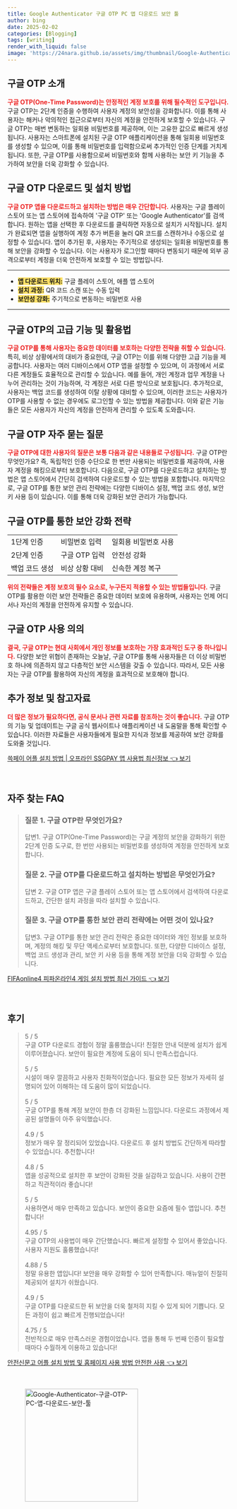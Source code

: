 ```yaml
---
title: Google Authenticator 구글 OTP PC 앱 다운로드 보안 툴
author: bing
date: 2025-02-02
categories: [Blogging]
tags: [writing]
render_with_liquid: false
image: 'https://24nara.github.io/assets/img/thumbnail/Google-Authenticator-구글-OTP-PC-앱-다운로드-보안-툴.webp'
---
```



<h2 id='OTP_소개'>구글 OTP 소개</h2>

<p><b><span style="color: #ee2323;">구글 OTP(One-Time Password)는 안정적인 계정 보호를 위해 필수적인 도구입니다.</span></b> 구글 OTP는 2단계 인증을 수행하여 사용자 계정의 보안성을 강화합니다. 이를 통해 사용자는 해커나 악의적인 접근으로부터 자신의 계정을 안전하게 보호할 수 있습니다. 구글 OTP는 매번 변동하는 일회용 비밀번호를 제공하며, 이는 고유한 값으로 빠르게 생성됩니다. 사용자는 스마트폰에 설치된 구글 OTP 애플리케이션을 통해 일회용 비밀번호를 생성할 수 있으며, 이를 통해 비밀번호를 입력함으로써 추가적인 인증 단계를 거치게 됩니다. 또한, 구글 OTP를 사용함으로써 비밀번호와 함께 사용하는 보안 키 기능을 추가하여 보안을 더욱 강화할 수 있습니다.</p>

<h2 id='구글_OTP_다운로드'>구글 OTP 다운로드 및 설치 방법</h2>

<p><b><span style="color: #ee2323;">구글 OTP 앱을 다운로드하고 설치하는 방법은 매우 간단합니다.</span></b> 사용자는 구글 플레이 스토어 또는 앱 스토어에 접속하여 '구글 OTP' 또는 'Google Authenticator'를 검색합니다. 원하는 앱을 선택한 후 다운로드를 클릭하면 자동으로 설치가 시작됩니다. 설치가 완료되면 앱을 실행하여 계정 추가 버튼을 눌러 QR 코드를 스캔하거나 수동으로 설정할 수 있습니다. 앱이 추가된 후, 사용자는 주기적으로 생성되는 일회용 비밀번호를 통해 보안을 강화할 수 있습니다. 이는 사용자가 로그인할 때마다 변동되기 때문에 외부 공격으로부터 계정을 더욱 안전하게 보호할 수 있는 방법입니다.</p>

<hr />

<ul>
    <li><b><span style="background-color: #ffe066;">앱 다운로드 위치:</span></b> 구글 플레이 스토어, 애플 앱 스토어</li>
    <li><b><span style="background-color: #ffe066;">설치 과정:</span></b> QR 코드 스캔 또는 수동 입력</li>
    <li><b><span style="background-color: #ffe066;">보안성 강화:</span></b> 주기적으로 변동하는 비밀번호 사용</li>
</ul>

<hr />

<h2 id='구글_OTP_고급_기능'>구글 OTP의 고급 기능 및 활용법</h2>

<p><b><span style="color: #ee2323;">구글 OTP를 통해 사용자는 중요한 데이터를 보호하는 다양한 전략을 취할 수 있습니다.</span></b> 특히, 비상 상황에서의 대비가 중요한데, 구글 OTP는 이를 위해 다양한 고급 기능을 제공합니다. 사용자는 여러 디바이스에서 OTP 앱을 설정할 수 있으며, 이 과정에서 서로 다른 계정들도 효율적으로 관리할 수 있습니다. 예를 들어, 개인 계정과 업무 계정을 나누어 관리하는 것이 가능하며, 각 계정은 서로 다른 방식으로 보호됩니다. 추가적으로, 사용자는 백업 코드를 생성하여 이탈 상황에 대비할 수 있으며, 이러한 코드는 사용자가 OTP를 사용할 수 없는 경우에도 로그인할 수 있는 방법을 제공합니다. 이와 같은 기능들은 모든 사용자가 자신의 계정을 안전하게 관리할 수 있도록 도와줍니다.</p>

<h2 id='자주_묻는_질문'>구글 OTP 자주 묻는 질문</h2>

<p><b><span style="color: #ee2323;">구글 OTP에 대한 사용자의 질문은 보통 다음과 같은 내용들로 구성됩니다.</span></b> 구글 OTP란 무엇인가요? 즉, 독립적인 인증 수단으로 한 번만 사용되는 비밀번호를 제공하여, 사용자 계정을 해킹으로부터 보호합니다. 다음으로, 구글 OTP를 다운로드하고 설치하는 방법은 앱 스토어에서 간단히 검색하여 다운로드할 수 있는 방법을 포함합니다. 마지막으로, 구글 OTP를 통한 보안 관리 전략에는 다양한 디바이스 설정, 백업 코드 생성, 보안 키 사용 등이 있습니다. 이를 통해 더욱 강화된 보안 관리가 가능합니다.</p>

<h2 id='OTP_보안_전략'>구글 OTP를 통한 보안 강화 전략</h2>

<table>
    <tr>
        <td>1단계 인증</td>
        <td>비밀번호 입력</td>
        <td>일회용 비밀번호 사용</td>
    </tr>
    <tr>
        <td>2단계 인증</td>
        <td>구글 OTP 입력</td>
        <td>안전성 강화</td>
    </tr>
    <tr>
        <td>백업 코드 생성</td>
        <td>비상 상황 대비</td>
        <td>신속한 계정 복구</td>
    </tr>
</table>

<p><b><span style="color: #ee2323;">위의 전략들은 계정 보호의 필수 요소로, 누구든지 적용할 수 있는 방법들입니다.</span></b> 구글 OTP를 활용한 이런 보안 전략들은 중요한 데이터 보호에 유용하며, 사용자는 언제 어디서나 자신의 계정을 안전하게 유지할 수 있습니다.</p>

<h2 id='결론'>구글 OTP 사용 의의</h2>

<p><b><span style="color: #ee2323;">결국, 구글 OTP는 현대 사회에서 개인 정보를 보호하는 가장 효과적인 도구 중 하나입니다.</span></b> 다양한 보안 위협이 존재하는 오늘날, 구글 OTP를 통해 사용자들은 더 이상 비밀번호 하나에 의존하지 않고 다층적인 보안 시스템을 갖출 수 있습니다. 따라서, 모든 사용자는 구글 OTP를 활용하여 자신의 계정을 효과적으로 보호해야 합니다.</p>

<h2 id='추가정보'>추가 정보 및 참고자료</h2>

<p><b><span style="color: #ee2323;">더 많은 정보가 필요하다면, 공식 문서나 관련 자료를 참조하는 것이 좋습니다.</span></b> 구글 OTP의 기능 및 업데이트는 구글 공식 웹사이트나 애플리케이션 내 도움말을 통해 확인할 수 있습니다. 이러한 자료들은 사용자들에게 필요한 지식과 정보를 제공하여 보안 강화를 도와줄 것입니다.</p>


<p><a class="click-button" title="쓱페이 어플 설치 방법 | 오프라인 SSGPAY 앱 사용법 최신정보" href="https://24nara.github.io/posts/%EC%93%B1%ED%8E%98%EC%9D%B4-%EC%96%B4%ED%94%8C-%EC%84%A4%EC%B9%98-%EB%B0%A9%EB%B2%95-%EC%98%A4%ED%94%84%EB%9D%BC%EC%9D%B8-SSGPAY-%EC%95%B1-%EC%82%AC%EC%9A%A9%EB%B2%95-%EC%B5%9C%EC%8B%A0%EC%A0%95%EB%B3%B4/" rel="dofollow">쓱페이 어플 설치 방법 | 오프라인 SSGPAY 앱 사용법 최신정보 👈 보기</a></p><br>
<h2 id='자주_찾는_FAQ'>자주 찾는 FAQ</h2>
<div itemscope="" itemtype="https://schema.org/FAQPage"> 
<blockquote> 
<div itemscope="" itemprop="mainEntity" itemtype="https://schema.org/Question"> 
<h3 itemprop="name">질문 1. 구글 OTP란 무엇인가요?</h3> 
<div itemscope="" itemprop="acceptedAnswer" itemtype="https://schema.org/Answer"> 
<span itemprop="text"> 
<p>답변1. 구글 OTP(One-Time Password)는 구글 계정의 보안을 강화하기 위한 2단계 인증 도구로, 한 번만 사용되는 비밀번호를 생성하여 계정을 안전하게 보호합니다.</p> 
</span> 
</div> 
</div> 

<div itemscope="" itemprop="mainEntity" itemtype="https://schema.org/Question"> 
<h3 itemprop="name">질문 2. 구글 OTP를 다운로드하고 설치하는 방법은 무엇인가요?</h3> 
<div itemscope="" itemprop="acceptedAnswer" itemtype="https://schema.org/Answer"> 
<span itemprop="text"> 
<p>답변 2. 구글 OTP 앱은 구글 플레이 스토어 또는 앱 스토어에서 검색하여 다운로드하고, 간단한 설치 과정을 따라 설치할 수 있습니다.</p> 
</span> 
</div> 
</div> 

<div itemscope="" itemprop="mainEntity" itemtype="https://schema.org/Question"> 
<h3 itemprop="name">질문 3. 구글 OTP를 통한 보안 관리 전략에는 어떤 것이 있나요?</h3> 
<div itemscope="" itemprop="acceptedAnswer" itemtype="https://schema.org/Answer"> 
<span itemprop="text"> 
<p>답변3. 구글 OTP를 통한 보안 관리 전략은 중요한 데이터와 개인 정보를 보호하며, 계정의 해킹 및 무단 액세스로부터 보호합니다. 또한, 다양한 디바이스 설정, 백업 코드 생성과 관리, 보안 키 사용 등을 통해 계정 보안을 더욱 강화할 수 있습니다.</p> 
</span> 
</div> 
</div> 
</blockquote> 
</div>
<p><a class="click-button" title="FIFAonline4 피파온라인4 게임 설치 방법 최신 가이드" href="https://24nara.github.io/posts/FIFAonline4-%ED%94%BC%ED%8C%8C%EC%98%A8%EB%9D%BC%EC%9D%B84-%EA%B2%8C%EC%9E%84-%EC%84%A4%EC%B9%98-%EB%B0%A9%EB%B2%95-%EC%B5%9C%EC%8B%A0-%EA%B0%80%EC%9D%B4%EB%93%9C/" rel="dofollow">FIFAonline4 피파온라인4 게임 설치 방법 최신 가이드 👈 보기</a></p><br>
<h2 id='후기'>후기</h2>
<div itemscope itemtype="https://schema.org/Product">
  <blockquote>
  <div itemprop="review" itemscope itemtype="https://schema.org/Review">
      <div itemprop="reviewRating" itemscope itemtype="https://schema.org/Rating"> <span itemprop="ratingValue">5</span> / <span itemprop="bestRating">5</span> </div>
      <span itemprop="reviewBody">구글 OTP 다운로드 경험이 정말 훌륭했습니다! 친절한 안내 덕분에 설치가 쉽게 이루어졌습니다. 보안이 필요한 계정에 도움이 되니 만족스럽습니다.</span>
  </div>
  <br>
  <div itemprop="review" itemscope itemtype="https://schema.org/Review">
      <div itemprop="reviewRating" itemscope itemtype="https://schema.org/Rating"> <span itemprop="ratingValue">5</span> / <span itemprop="bestRating">5</span> </div>
      <span itemprop="reviewBody">시설이 매우 깔끔하고 사용자 친화적이었습니다. 필요한 모든 정보가 자세히 설명되어 있어 이해하는 데 도움이 많이 되었습니다.</span>
  </div>
  <br>
  <div itemprop="review" itemscope itemtype="https://schema.org/Review">
      <div itemprop="reviewRating" itemscope itemtype="https://schema.org/Rating"> <span itemprop="ratingValue">5</span> / <span itemprop="bestRating">5</span> </div>
      <span itemprop="reviewBody">구글 OTP를 통해 계정 보안이 한층 더 강화된 느낌입니다. 다운로드 과정에서 제공된 설명들이 아주 유익했습니다.</span>
  </div>
  <br>
  <div itemprop="review" itemscope itemtype="https://schema.org/Review">
      <div itemprop="reviewRating" itemscope itemtype="https://schema.org/Rating"> <span itemprop="ratingValue">4.9</span> / <span itemprop="bestRating">5</span> </div>
      <span itemprop="reviewBody">정보가 매우 잘 정리되어 있었습니다. 다운로드 후 설치 방법도 간단하게 따라할 수 있었습니다. 추천합니다!</span>
  </div>
  <br>
  <div itemprop="review" itemscope itemtype="https://schema.org/Review">
      <div itemprop="reviewRating" itemscope itemtype="https://schema.org/Rating"> <span itemprop="ratingValue">4.8</span> / <span itemprop="bestRating">5</span> </div>
      <span itemprop="reviewBody">앱을 성공적으로 설치한 후 보안이 강화된 것을 실감하고 있습니다. 사용이 간편하고 직관적이라 좋습니다!</span>
  </div>
  <br>
  <div itemprop="review" itemscope itemtype="https://schema.org/Review">
      <div itemprop="reviewRating" itemscope itemtype="https://schema.org/Rating"> <span itemprop="ratingValue">5</span> / <span itemprop="bestRating">5</span> </div>
      <span itemprop="reviewBody">사용하면서 매우 만족하고 있습니다. 보안이 중요한 요즘에 필수 앱입니다. 추천합니다!</span>
  </div>
  <br>
  <div itemprop="review" itemscope itemtype="https://schema.org/Review">
      <div itemprop="reviewRating" itemscope itemtype="https://schema.org/Rating"> <span itemprop="ratingValue">4.95</span> / <span itemprop="bestRating">5</span> </div>
      <span itemprop="reviewBody">구글 OTP의 사용법이 매우 간단했습니다. 빠르게 설정할 수 있어서 좋았습니다. 사용자 지원도 훌륭했습니다!</span>
  </div>
  <br>
  <div itemprop="review" itemscope itemtype="https://schema.org/Review">
      <div itemprop="reviewRating" itemscope itemtype="https://schema.org/Rating"> <span itemprop="ratingValue">4.88</span> / <span itemprop="bestRating">5</span> </div>
      <span itemprop="reviewBody">정말 유용한 앱입니다! 보안을 매우 강화할 수 있어 만족합니다. 매뉴얼이 친절히 제공되어 설치가 쉬웠습니다.</span>
  </div>
  <br>
  <div itemprop="review" itemscope itemtype="https://schema.org/Review">
      <div itemprop="reviewRating" itemscope itemtype="https://schema.org/Rating"> <span itemprop="ratingValue">4.9</span> / <span itemprop="bestRating">5</span> </div>
      <span itemprop="reviewBody">구글 OTP를 다운로드한 뒤 보안을 더욱 철저히 지킬 수 있게 되어 기쁩니다. 모든 과정이 쉽고 빠르게 진행되었습니다!</span>
  </div>
  <br>
  <div itemprop="review" itemscope itemtype="https://schema.org/Review">
      <div itemprop="reviewRating" itemscope itemtype="https://schema.org/Rating"> <span itemprop="ratingValue">4.75</span> / <span itemprop="bestRating">5</span> </div>
      <span itemprop="reviewBody">전반적으로 매우 만족스러운 경험이었습니다. 앱을 통해 두 번째 인증이 필요할 때마다 수월하게 이용하고 있습니다!</span>
  </div>
  </blockquote>
</div>
<p><a class="click-button" title="안전신문고 어플 설치 방법 및 홈페이지 사용 방법 안전한 사용" href="https://24nara.github.io/posts/%EC%95%88%EC%A0%84%EC%8B%A0%EB%AC%B8%EA%B3%A0-%EC%96%B4%ED%94%8C-%EC%84%A4%EC%B9%98-%EB%B0%A9%EB%B2%95-%EB%B0%8F-%ED%99%88%ED%8E%98%EC%9D%B4%EC%A7%80-%EC%82%AC%EC%9A%A9-%EB%B0%A9%EB%B2%95-%EC%95%88%EC%A0%84%ED%95%9C-%EC%82%AC%EC%9A%A9/" rel="dofollow">안전신문고 어플 설치 방법 및 홈페이지 사용 방법 안전한 사용 👈 보기</a></p><br>
<figure class="image"><img src="https://24nara.github.io/assets/img/thumbnail/Google-Authenticator-구글-OTP-PC-앱-다운로드-보안-툴.webp" alt="Google-Authenticator-구글-OTP-PC-앱-다운로드-보안-툴" width="256" height="256"></figure>